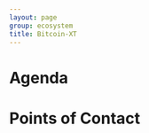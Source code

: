 ```yaml
---
layout: page
group: ecosystem
title: Bitcoin-XT
---
```


Agenda
======


Points of Contact
=================

